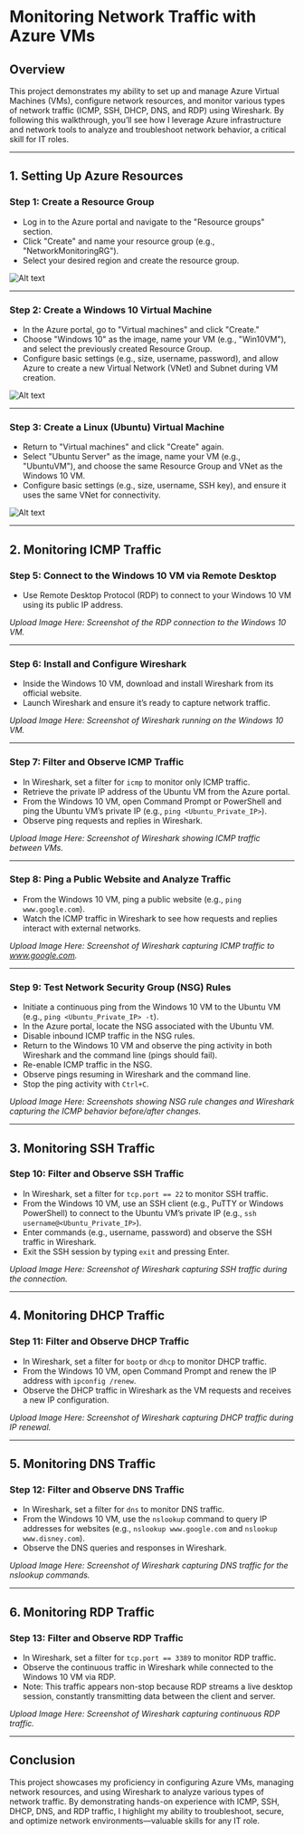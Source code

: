 # Monitoring Network Traffic with Azure VMs

## Overview
This project demonstrates my ability to set up and manage Azure Virtual Machines (VMs), configure network resources, and monitor various types of network traffic (ICMP, SSH, DHCP, DNS, and RDP) using Wireshark. By following this walkthrough, you’ll see how I leverage Azure infrastructure and network tools to analyze and troubleshoot network behavior, a critical skill for IT roles.

---

## 1. Setting Up Azure Resources

### Step 1: Create a Resource Group
- Log in to the Azure portal and navigate to the "Resource groups" section.
- Click "Create" and name your resource group (e.g., "NetworkMonitoringRG").
- Select your desired region and create the resource group.

![Alt text](https://i.imgur.com/TzV6cZw.png)

---

### Step 2: Create a Windows 10 Virtual Machine
- In the Azure portal, go to "Virtual machines" and click "Create."
- Choose "Windows 10" as the image, name your VM (e.g., "Win10VM"), and select the previously created Resource Group.
- Configure basic settings (e.g., size, username, password), and allow Azure to create a new Virtual Network (VNet) and Subnet during VM creation.

![Alt text](https://i.imgur.com/Dpil7Yn.png)

---

### Step 3: Create a Linux (Ubuntu) Virtual Machine
- Return to "Virtual machines" and click "Create" again.
- Select "Ubuntu Server" as the image, name your VM (e.g., "UbuntuVM"), and choose the same Resource Group and VNet as the Windows 10 VM.
- Configure basic settings (e.g., size, username, SSH key), and ensure it uses the same VNet for connectivity.

![Alt text](https://i.imgur.com/GgqYkYb.png)


---

## 2. Monitoring ICMP Traffic

### Step 5: Connect to the Windows 10 VM via Remote Desktop
- Use Remote Desktop Protocol (RDP) to connect to your Windows 10 VM using its public IP address.

*Upload Image Here: Screenshot of the RDP connection to the Windows 10 VM.*

---

### Step 6: Install and Configure Wireshark
- Inside the Windows 10 VM, download and install Wireshark from its official website.
- Launch Wireshark and ensure it’s ready to capture network traffic.

*Upload Image Here: Screenshot of Wireshark running on the Windows 10 VM.*

---

### Step 7: Filter and Observe ICMP Traffic
- In Wireshark, set a filter for `icmp` to monitor only ICMP traffic.
- Retrieve the private IP address of the Ubuntu VM from the Azure portal.
- From the Windows 10 VM, open Command Prompt or PowerShell and ping the Ubuntu VM’s private IP (e.g., `ping <Ubuntu_Private_IP>`).
- Observe ping requests and replies in Wireshark.

*Upload Image Here: Screenshot of Wireshark showing ICMP traffic between VMs.*

---

### Step 8: Ping a Public Website and Analyze Traffic
- From the Windows 10 VM, ping a public website (e.g., `ping www.google.com`).
- Watch the ICMP traffic in Wireshark to see how requests and replies interact with external networks.

*Upload Image Here: Screenshot of Wireshark capturing ICMP traffic to www.google.com.*

---

### Step 9: Test Network Security Group (NSG) Rules
- Initiate a continuous ping from the Windows 10 VM to the Ubuntu VM (e.g., `ping <Ubuntu_Private_IP> -t`).
- In the Azure portal, locate the NSG associated with the Ubuntu VM.
- Disable inbound ICMP traffic in the NSG rules.
- Return to the Windows 10 VM and observe the ping activity in both Wireshark and the command line (pings should fail).
- Re-enable ICMP traffic in the NSG.
- Observe pings resuming in Wireshark and the command line.
- Stop the ping activity with `Ctrl+C`.

*Upload Image Here: Screenshots showing NSG rule changes and Wireshark capturing the ICMP behavior before/after changes.*

---

## 3. Monitoring SSH Traffic

### Step 10: Filter and Observe SSH Traffic
- In Wireshark, set a filter for `tcp.port == 22` to monitor SSH traffic.
- From the Windows 10 VM, use an SSH client (e.g., PuTTY or Windows PowerShell) to connect to the Ubuntu VM’s private IP (e.g., `ssh username@<Ubuntu_Private_IP>`).
- Enter commands (e.g., username, password) and observe the SSH traffic in Wireshark.
- Exit the SSH session by typing `exit` and pressing Enter.

*Upload Image Here: Screenshot of Wireshark capturing SSH traffic during the connection.*

---

## 4. Monitoring DHCP Traffic

### Step 11: Filter and Observe DHCP Traffic
- In Wireshark, set a filter for `bootp` or `dhcp` to monitor DHCP traffic.
- From the Windows 10 VM, open Command Prompt and renew the IP address with `ipconfig /renew`.
- Observe the DHCP traffic in Wireshark as the VM requests and receives a new IP configuration.

*Upload Image Here: Screenshot of Wireshark capturing DHCP traffic during IP renewal.*

---

## 5. Monitoring DNS Traffic

### Step 12: Filter and Observe DNS Traffic
- In Wireshark, set a filter for `dns` to monitor DNS traffic.
- From the Windows 10 VM, use the `nslookup` command to query IP addresses for websites (e.g., `nslookup www.google.com` and `nslookup www.disney.com`).
- Observe the DNS queries and responses in Wireshark.

*Upload Image Here: Screenshot of Wireshark capturing DNS traffic for the nslookup commands.*

---

## 6. Monitoring RDP Traffic

### Step 13: Filter and Observe RDP Traffic
- In Wireshark, set a filter for `tcp.port == 3389` to monitor RDP traffic.
- Observe the continuous traffic in Wireshark while connected to the Windows 10 VM via RDP.
- Note: This traffic appears non-stop because RDP streams a live desktop session, constantly transmitting data between the client and server.

*Upload Image Here: Screenshot of Wireshark capturing continuous RDP traffic.*

---

## Conclusion
This project showcases my proficiency in configuring Azure VMs, managing network resources, and using Wireshark to analyze various types of network traffic. By demonstrating hands-on experience with ICMP, SSH, DHCP, DNS, and RDP traffic, I highlight my ability to troubleshoot, secure, and optimize network environments—valuable skills for any IT role.
